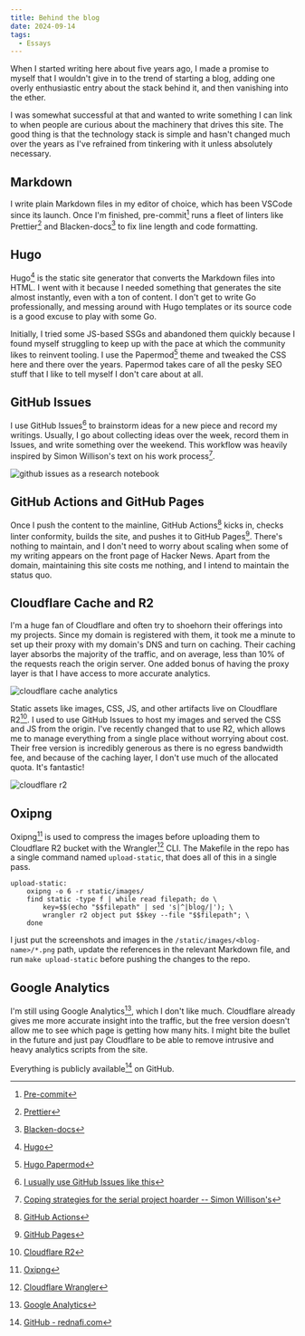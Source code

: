 ```yaml
---
title: Behind the blog
date: 2024-09-14
tags:
  - Essays
---
```


When I started writing here about five years ago, I made a promise to myself that I wouldn't
give in to the trend of starting a blog, adding one overly enthusiastic entry about the
stack behind it, and then vanishing into the ether.

I was somewhat successful at that and wanted to write something I can link to when people
are curious about the machinery that drives this site. The good thing is that the technology
stack is simple and hasn't changed much over the years as I've refrained from tinkering with
it unless absolutely necessary.

## Markdown

I write plain Markdown files in my editor of choice, which has been VSCode since its launch.
Once I'm finished, pre-commit[^1] runs a fleet of linters like Prettier[^2] and
Blacken-docs[^3] to fix line length and code formatting.

## Hugo

Hugo[^4] is the static site generator that converts the Markdown files into HTML. I went
with it because I needed something that generates the site almost instantly, even with a ton
of content. I don't get to write Go professionally, and messing around with Hugo templates
or its source code is a good excuse to play with some Go.

Initially, I tried some JS-based SSGs and abandoned them quickly because I found myself
struggling to keep up with the pace at which the community likes to reinvent tooling. I use
the Papermod[^5] theme and tweaked the CSS here and there over the years. Papermod takes
care of all the pesky SEO stuff that I like to tell myself I don't care about at all.

## GitHub Issues

I use GitHub Issues[^6] to brainstorm ideas for a new piece and record my writings. Usually,
I go about collecting ideas over the week, record them in Issues, and write something over
the weekend. This workflow was heavily inspired by Simon Willison's text on his work
process[^7].

![github issues as a research notebook][image_1]

## GitHub Actions and GitHub Pages

Once I push the content to the mainline, GitHub Actions[^8] kicks in, checks linter
conformity, builds the site, and pushes it to GitHub Pages[^9]. There's nothing to maintain,
and I don't need to worry about scaling when some of my writing appears on the front page of
Hacker News. Apart from the domain, maintaining this site costs me nothing, and I intend to
maintain the status quo.

## Cloudflare Cache and R2

I'm a huge fan of Cloudflare and often try to shoehorn their offerings into my projects.
Since my domain is registered with them, it took me a minute to set up their proxy with my
domain's DNS and turn on caching. Their caching layer absorbs the majority of the traffic,
and on average, less than 10% of the requests reach the origin server. One added bonus of
having the proxy layer is that I have access to more accurate analytics.

![cloudflare cache analytics][image_2]

Static assets like images, CSS, JS, and other artifacts live on Cloudflare R2[^10]. I used
to use GitHub Issues to host my images and served the CSS and JS from the origin. I've
recently changed that to use R2, which allows me to manage everything from a single place
without worrying about cost. Their free version is incredibly generous as there is no egress
bandwidth fee, and because of the caching layer, I don't use much of the allocated quota.
It's fantastic!

![cloudflare r2][image_3]

## Oxipng

Oxipng[^11] is used to compress the images before uploading them to Cloudflare R2 bucket
with the Wrangler[^12] CLI. The Makefile in the repo has a single command named
`upload-static`, that does all of this in a single pass.

```make
upload-static:
    oxipng -o 6 -r static/images/
    find static -type f | while read filepath; do \
        key=$$(echo "$$filepath" | sed 's|^|blog/|'); \
        wrangler r2 object put $$key --file "$$filepath"; \
    done
```

I just put the screenshots and images in the `/static/images/<blog-name>/*.png` path, update
the references in the relevant Markdown file, and run `make upload-static` before pushing
the changes to the repo.

## Google Analytics

I'm still using Google Analytics[^13], which I don't like much. Cloudflare already gives me
more accurate insight into the traffic, but the free version doesn't allow me to see which
page is getting how many hits. I might bite the bullet in the future and just pay Cloudflare
to be able to remove intrusive and heavy analytics scripts from the site.

Everything is publicly available[^14] on GitHub.

[^1]: [Pre-commit](https://pre-commit.com/)

[^2]: [Prettier](https://prettier.io/)

[^3]: [Blacken-docs](https://pypi.org/project/blacken-docs/)

[^4]: [Hugo](https://gohugo.io/)

[^5]: [Hugo Papermod](https://github.com/adityatelange/hugo-PaperMod)

[^6]:
    [I usually use GitHub Issues like this](https://github.com/rednafi/rednafi.com/issues/125)

[^7]:
    [Coping strategies for the serial project hoarder -- Simon Willison's](https://simonwillison.net/2022/Nov/26/productivity/)

[^8]: [GitHub Actions](https://github.com/features/actions)

[^9]: [GitHub Pages](https://pages.github.com/)

[^10]: [Cloudflare R2](https://developers.cloudflare.com/r2/)

[^11]: [Oxipng](https://github.com/shssoichiro/oxipng)

[^12]: [Cloudflare Wrangler](https://developers.cloudflare.com/workers/wrangler/)

[^13]: [Google Analytics](https://analytics.google.com/)

[^14]: [GitHub - rednafi.com](https://github.com/rednafi/rednafi.com)

[image_1]: https://blob.rednafi.com/static/images/behind_the_blog/img_1.png
[image_2]: https://blob.rednafi.com/static/images/behind_the_blog/img_2.png
[image_3]: https://blob.rednafi.com/static/images/behind_the_blog/img_3.png
